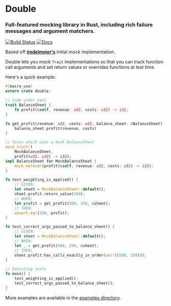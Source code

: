 # Double

### Full-featured mocking library in Rust, including rich failure messages and argument matchers.

[![Build Status](https://travis-ci.org/DonaldWhyte/double.svg?branch=master)](https://travis-ci.org/DonaldWhyte/double) [![Docs](https://docs.rs/double/badge.svg)](https://docs.rs/double)

Based off [**iredelmeier's**](https://github.com/iredelmeier/) initial mock implementation.

Double lets you mock `Trait` implementations so that you can track function call arguments and set return values or overrides functions at test time.

Here's a quick example:

```rust
#[macro_use]
extern crate double;

// Code under test
trait BalanceSheet {
    fn profit(&self, revenue: u32, costs: u32) -> i32;
}

fn get_profit(revenue: u32, costs: u32, balance_sheet: &BalanceSheet) -> i32 {
    balance_sheet.profit(revenue, costs)
}

// Tests which uses a mock BalanceSheet
mock_trait!(
    MockBalanceSheet,
    profit(u32, u32) -> i32);
impl BalanceSheet for MockBalanceSheet {
    mock_method!(profit(&self, revenue: u32, costs: u32) -> i32);
}

fn test_weighting_is_applied() {
    // GIVEN:
    let sheet = MockBalanceSheet::default();
    sheet.profit.return_value(250);
    // WHEN:
    let profit = get_profit(500, 250, &sheet);
    // THEN:
    assert_eq!(250, profit);
}

fn test_correct_args_passed_to_balance_sheet() {
    // GIVEN:
    let sheet = MockBalanceSheet::default();
    // WHEN:
    let _ = get_profit(500, 250, &sheet);
    // THEN:
    sheet.profit.has_calls_exactly_in_order(vec!((500, 250)));
}

// Executing tests
fn main() {
    test_weighting_is_applied();
    test_correct_args_passed_to_balance_sheet();
}
```

More examples are available in the [examples directory](./examples).
